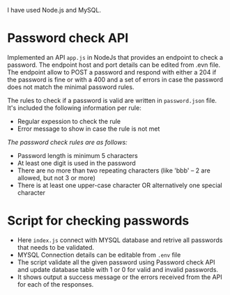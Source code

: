 I have used Node.js and MySQL.

# Password check API

Implemented an API `app.js` in NodeJs that provides an endpoint to check a password. The endpoint host and port details can be edited from .evn file. The endpoint  allow to POST a password and respond with either a 204 if the password is fine or with a 400 and a set of errors in case the password does not match the minimal password rules.

The rules to check if a password is valid are written in `password.json` file. It's included the following information per rule:

- Regular expession to check the rule
- Error message to show in case the rule is not met

*The password check rules are as follows:*

- Password length is minimum 5 characters
- At least one digit is used in the password
- There are no more than two repeating characters (like 'bbb' – 2 are allowed, but not 3 or more)
- There is at least one upper-case character OR alternatively one special character

# Script for checking passwords
- Here `index.js` connect with MYSQL database and retrive all passwords that needs to be validated.
- MYSQL Connection details can be editable from `.env` file
- The script validate all the given password using Password check API and update database table with 1 or 0 for valid and invalid passwords.
- It shows output a success message or the errors received from the API for each of the responses.
